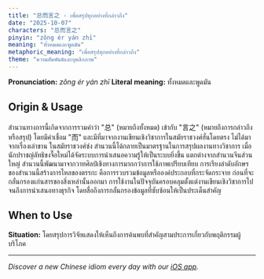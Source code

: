 ```yaml
---
title: "总而言之 - เพื่อสรุปทุกอย่างที่กล่าวถึง"
date: "2025-10-07"
characters: "总而言之"
pinyin: "zǒng ér yán zhī"
meaning: "ทั้งหมดและพูดมัน"
metaphoric_meaning: "เพื่อสรุปทุกอย่างที่กล่าวถึง"
theme: "ความสัมพันธ์และบุคลิกภาพ"
---
```


**Pronunciation:** *zǒng ér yán zhī*
**Literal meaning:** ทั้งหมดและพูดมัน

## Origin & Usage

สำนวนทางการนี้เกิดจากการรวมคำว่า "总" (หมายถึงทั้งหมด) เข้ากับ "言之" (หมายถึงการกล่าวถึงหรือสรุป) โดยมีคำเชื่อม "而" และมีที่มาจากงานเขียนเชิงวิชาการในสมัยราชวงศ์ฮั่นโดยตรง ไม่ได้มาจากเรื่องเล่าขาน ในสมัยราชวงศ์ซ่ง สำนวนนี้ได้กลายเป็นมาตรฐานในการสรุปผลงานทางวิชาการ เมื่อนักปราชญ์ลัทธิขงจื๊อใหม่ได้จัดระบบการนำเสนอความรู้ให้เป็นระบบยิ่งขึ้น แตกต่างจากสำนวนจีนส่วนใหญ่ สำนวนนี้พัฒนามาจากวาทศิลป์เชิงทางการมากกว่าการใช้ภาพเปรียบเทียบ การเรียงลำดับอักษรของสำนวนนี้สร้างการไหลของตรรกะ คือการรวบรวมข้อมูลหรือองค์ประกอบที่กระจัดกระจาย ก่อนที่จะกลั่นกรองแก่นสารของสิ่งเหล่านั้นออกมา การใช้งานในปัจจุบันครอบคลุมตั้งแต่งานเขียนเชิงวิชาการไปจนถึงการนำเสนอทางธุรกิจ โดยสื่อถึงการกลั่นกรองข้อมูลที่ซับซ้อนให้เป็นประเด็นสำคัญ

## When to Use

**Situation:** โดยสรุปการวิจัยแสดงให้เห็นถึงการค้นพบที่สำคัญสามประการเกี่ยวกับพฤติกรรมผู้บริโภค

---

*Discover a new Chinese idiom every day with our [iOS app](https://apps.apple.com/us/app/daily-chinese-idioms/id6740611324).*
